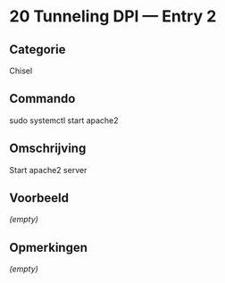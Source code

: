 # 20 Tunneling DPI — Entry 2

## Categorie

Chisel

## Commando

sudo systemctl start apache2

## Omschrijving

Start apache2 server

## Voorbeeld

_(empty)_

## Opmerkingen

_(empty)_

